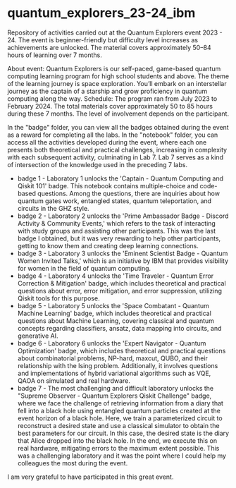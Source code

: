 # quantum_explorers_23-24_ibm
Repository of activities carried out at the Quantum Explorers event 2023 - 24. The event is beginner-friendly but difficulty level increases as achievements are unlocked. The material covers approximately 50–84 hours of learning over 7 months.

About event: Quantum Explorers is our self-paced, game-based quantum computing learning program for high school students and above. The theme of the learning journey is space exploration. You’ll embark on an interstellar journey as the captain of a starship and grow proficiency in quantum computing along the way. Schedule: The program ran from July 2023 to February 2024. The total materials cover approximately 50 to 85 hours during these 7 months. The level of involvement depends on the participant.

In the "badge" folder, you can view all the badges obtained during the event as a reward for completing all the labs. In the "notebook" folder, you can access all the activities developed during the event, where each one presents both theoretical and practical challenges, increasing in complexity with each subsequent activity, culminating in Lab 7. Lab 7 serves as a kind of intersection of the knowledge used in the preceding 7 labs.

- badge 1 - Laboratory 1 unlocks the 'Captain - Quantum Computing and Qiskit 101' badge. This notebook contains multiple-choice and code-based questions. Among the questions, there are inquiries about how quantum gates work, entangled states, quantum teleportation, and circuits in the GHZ style.
- badge 2 - Laboratory 2 unlocks the 'Prime Ambassador Badge - Discord Activity & Community Events,' which refers to the task of interacting with study groups and assisting other participants. This was the last badge I obtained, but it was very rewarding to help other participants, getting to know them and creating deep learning connections.
- badge 3 - Laboratory 3 unlocks the 'Eminent Scientist Badge - Quantum Women Invited Talks,' which is an initiative by IBM that provides visibility for women in the field of quantum computing.
- badge 4 - Laboratory 4 unlocks the 'Time Traveler - Quantum Error Correction & Mitigation' badge, which includes theoretical and practical questions about error, error mitigation, and error suppression, utilizing Qiskit tools for this purpose.
- badge 5 - Laboratory 5 unlocks the 'Space Combatant - Quantum Machine Learning' badge, which includes theoretical and practical questions about Machine Learning, covering classical and quantum concepts regarding classifiers, ansatz, data mapping into circuits, and generative AI.
- badge 6 - Laboratory 6 unlocks the 'Expert Navigator - Quantum Optimization' badge, which includes theoretical and practical questions about combinatorial problems, NP-hard, maxcut, QUBO, and their relationship with the Ising problem. Additionally, it involves questions and implementations of hybrid variational algorithms such as VQE, QAOA on simulated and real hardware.
- badge 7 - The most challenging and difficult laboratory unlocks the "Supreme Observer - Quantum Explorers Qiskit Challenge" badge, where we face the challenge of retrieving information from a diary that fell into a black hole using entangled quantum particles created at the event horizon of a black hole. Here, we train a parameterized circuit to reconstruct a desired state and use a classical simulator to obtain the best parameters for our circuit. In this case, the desired state is the diary that Alice dropped into the black hole. In the end, we execute this on real hardware, mitigating errors to the maximum extent possible. This was a challenging laboratory and it was the point where I could help my colleagues the most during the event.

I am very grateful to have participated in this great event.